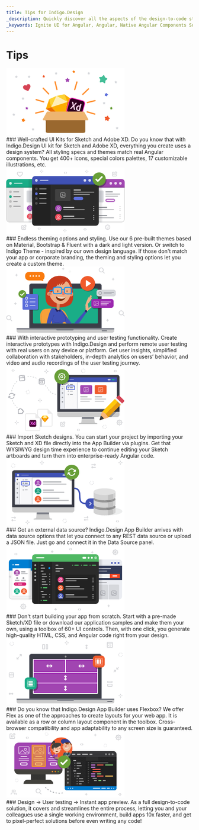 ```yaml
---
title: Tips for Indigo.Design
_description: Quickly discover all the aspects of the design-to-code story with Indigo.Design
_keywords: Ignite UI for Angular, Angular, Native Angular Components Suite, Native Angular Controls, Native Angular Components, Native Angular Components Library, Angular Grid, Angular Data Grid, Angular Grid Control, Angular Grid Component, code generation, prototyping, usability, videos, analytics
---
```


# Tips 

<div class="divider--half"></div>
<div class="divider--half"></div>
<div class="divider--half"></div>
<div class="divider--half"></div>
<div class="divider--half"></div>
<img class="responsive-img" src="images/tips1.png" srcset="images/tips1@2x.png 2x" />
<div class="divider--half"></div>
### Well-crafted UI Kits for Sketch and Adobe XD.
Do you know that with Indigo.Design UI kit for Sketch and Adobe XD, everything you create uses a design system? All styling specs and themes match real Angular components. You get 400+ icons, special colors palettes, 17 customizable illustrations, etc.

<div class="divider--half"></div>
<div class="divider--half"></div>
<div class="divider--half"></div>
<div class="divider--half"></div>
<div class="divider--half"></div>
<img class="responsive-img" src="images/tips2.png" srcset="images/tips2@2x.png 2x" />
<div class="divider--half"></div>
### Endless theming options and styling.
Use our 6 pre-built themes based on Material, Bootstrap & Fluent with a dark and light version. Or switch to Indigo Theme - inspired by our own design language. If those don't match your app or corporate branding, the theming and styling options let you create a custom theme.

<div class="divider--half"></div>
<div class="divider--half"></div>
<div class="divider--half"></div>
<div class="divider--half"></div>
<div class="divider--half"></div>
<img class="responsive-img" src="images/tips3.png" srcset="images/tips3@2x.png 2x" />
<div class="divider--half"></div>
### With interactive prototyping and user testing functionality. 
Create interactive prototypes with Indigo.Design and perform remote user testing with real users on any device or platform. Get user insights, simplified collaboration with stakeholders, in-depth analytics on users’ behavior, and video and audio recordings of the user testing journey.

<div class="divider--half"></div>
<div class="divider--half"></div>
<div class="divider--half"></div>
<div class="divider--half"></div>
<div class="divider--half"></div>
<img class="responsive-img" src="images/tips4.png" srcset="images/tips4@2x.png 2x" />
<div class="divider--half"></div>
### Import Sketch designs.
You can start your project by importing your Sketch and XD file directly into the App Builder via plugins. Get that WYSIWYG design time experience to continue editing your Sketch artboards and turn them into enterprise-ready Angular code. 

<div class="divider--half"></div>
<div class="divider--half"></div>
<div class="divider--half"></div>
<div class="divider--half"></div>
<div class="divider--half"></div>
<img class="responsive-img" src="images/tips5.png" srcset="images/tips5@2x.png 2x" />
<div class="divider--half"></div>
### Got an external data source?
Indigo.Design App Builder arrives with data source options that let you connect to any REST data source or upload a JSON file. Just go and connect it in the Data Source panel.

<div class="divider--half"></div>
<div class="divider--half"></div>
<div class="divider--half"></div>
<div class="divider--half"></div>
<div class="divider--half"></div>
<img class="responsive-img" src="images/tips6.png" srcset="images/tips6@2x.png 2x" />
<div class="divider--half"></div>
### Don't start building your app from scratch.
Start with a pre-made Sketch/XD file or download our application samples and make them your own, using a toolbox of 60+ UI controls. Then, with one click, you generate high-quality HTML, CSS, and Angular code right from your design.

<div class="divider--half"></div>
<div class="divider--half"></div>
<div class="divider--half"></div>
<div class="divider--half"></div>
<div class="divider--half"></div>
<img class="responsive-img" src="images/tips7.png" srcset="images/tips7@2x.png 2x" />
<div class="divider--half"></div>
### Do you know that Indigo.Design App Builder uses Flexbox?
We offer Flex as one of the approaches to create layouts for your web app. It is available as a row or column layout component in the toolbox. Cross-browser compatibility and app adaptability to any screen size is guaranteed.

<div class="divider--half"></div>
<div class="divider--half"></div>
<div class="divider--half"></div>
<div class="divider--half"></div>
<div class="divider--half"></div>
<img class="responsive-img" src="images/tips8.png" srcset="images/tips8@2x.png 2x" />
<div class="divider--half"></div>
### Design → User testing → Instant app preview.
As a full design-to-code solution, it covers and streamlines the entire process, letting you and your colleagues use a single working environment, build apps 10x faster, and get to pixel-perfect solutions before even writing any code!
